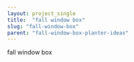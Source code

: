 ```yaml
---
layout: project_single
title:  "fall window box"
slug: "fall-window-box"
parent: "fall-window-box-planter-ideas"
---
```

fall window box